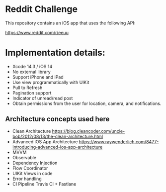 # Reddit Challenge

This repository contains an iOS app that uses the following API:

https://www.reddit.com/r/eeuu

# Implementation details:
* Xcode 14.3 / iOS 14
* No external library
* Support iPhone and iPad
* Use view programmatically with UIKit
* Pull to Refresh
* Pagination support
* Indicator of unread/read post
* Obtain permissions from the user for location, camera, and notifications.

## Architecture concepts used here
* Clean Architecture https://blog.cleancoder.com/uncle-bob/2012/08/13/the-clean-architecture.html
* Advanced iOS App Architecture https://www.raywenderlich.com/8477-introducing-advanced-ios-app-architecture
* MVVM
* Observable
* Dependency Injection
* Flow Coordinator
* UIKit Views in code
* Error handling
* CI Pipeline Travis CI + Fastlane
 
